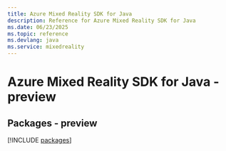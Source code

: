 ```yaml
---
title: Azure Mixed Reality SDK for Java
description: Reference for Azure Mixed Reality SDK for Java
ms.date: 06/23/2025
ms.topic: reference
ms.devlang: java
ms.service: mixedreality
---
```

# Azure Mixed Reality SDK for Java - preview
## Packages - preview
[!INCLUDE [packages](mixed-reality-index.md)]